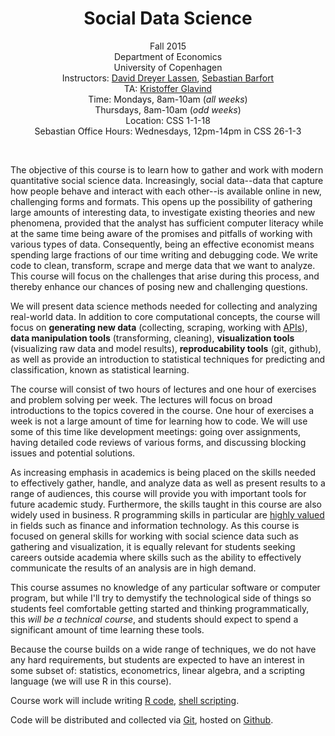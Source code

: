 <center>
<h1>Social Data Science</h1>

Fall 2015<br/>
Department of Economics<br/>
University of Copenhagen<br/>
Instructors: <a href="http://www.econ.ku.dk/ddl/">David Dreyer Lassen</a>, <a href="http://sebastianbarfort.github.io/">Sebastian Barfort</a><br/>
TA: <a href="mailto:krierdk@gmail.com"> Kristoffer Glavind </a><br/>
Time: Mondays, 8am-10am (<i>all weeks</i>)<br/> Thursdays, 8am-10am (<i>odd weeks</i>)<br/>
Location: CSS 1-1-18 <br/>
Sebastian Office Hours: Wednesdays, 12pm-14pm in CSS 26-1-3</a><br/>
</center>
<br/>

The objective of this course is to learn how to gather and work with modern quantitative social science data. Increasingly, social data--data that capture how people behave and interact with each other--is available online in new, challenging forms and formats. This opens up the possibility of gathering large amounts of interesting data, to investigate existing theories and new phenomena, provided that the analyst has sufficient computer literacy while at the same time being aware of the promises and pitfalls of working with various types of data. Consequently, being an effective economist means spending large fractions of our time writing and debugging code. We write code to clean, transform, scrape and merge data that we want to analyze. This course will focus on the challenges that arise during this process, and thereby enhance our chances of posing new and challenging questions.

We will present data science methods needed for collecting and analyzing real-world data. In addition to core computational concepts, the course will focus on **generating new data** (collecting, scraping, working with [APIs](http://en.wikipedia.org/wiki/Application_programming_interface)), **data manipulation tools** (transforming, cleaning), **visualization tools** (visualizing raw data and model results), **reproducability tools** (git, github), as well as provide an introduction to statistical techniques for predicting and classification, known as statistical learning.

The course will consist of two hours of lectures and one hour of exercises and problem solving per week. The lectures will focus on broad introductions to the topics covered in the course. One hour of exercises a week is not a large amount of time for learning how to code. We will use some of this time like development meetings: going over assignments, having detailed code reviews of various forms, and discussing blocking issues and potential solutions.

As increasing emphasis in academics is being placed on the skills needed to effectively gather, handle, and analyze data as well as present results to a range of audiences, this course will provide you with important tools for future academic study. Furthermore, the skills taught in this course are also widely used in business. R programming skills in particular are [highly valued](http://blog.revolutionanalytics.com/2014/02/r-salary-surveys.html) in fields such as finance and information technology. As this course is focused on general skills for working with social science data such as gathering and visualization, it is equally relevant for students seeking careers outside academia where skills such as the ability to effectively communicate the results of an analysis are in high demand.

This course assumes no knowledge of any particular software or computer program, but while I'll try to demystify the technological side of things so students feel comfortable getting started and thinking programmatically, this *will be a technical course*, and students should expect to spend a significant amount of time learning these tools.

Because the course builds on a wide range of techniques, we do not have any hard requirements, but students are expected to have an interest in some subset of: statistics, econometrics, linear algebra, and a scripting language (we will use R in this course).

Course work will include writing
  <a href="http://en.wikipedia.org/wiki/R_(programming_language)">R code</a>,
  <a href="http://en.wikipedia.org/wiki/Shell_script">shell scripting</a>.

Code will be distributed and collected via
  <a href="http://en.wikipedia.org/wiki/Git_(software)">Git</a>, hosted on
  <a href="http://en.wikipedia.org/wiki/GitHub">Github</a>.

<!--
For more information please follow [@CUSocialData]( https://twitter.com/CUSocialData ).
-->
